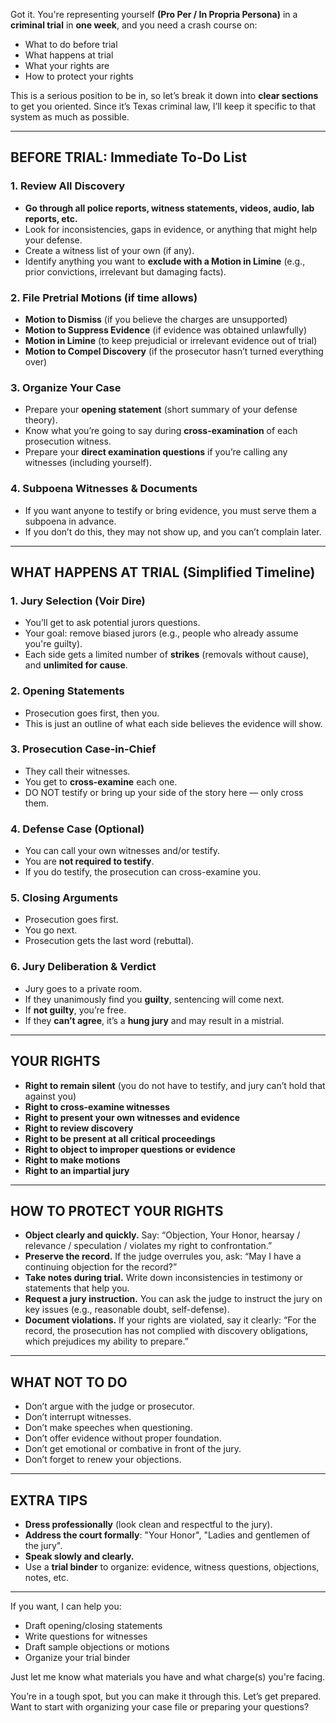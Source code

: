 Got it. You're representing yourself **(Pro Per / In Propria Persona)** in a **criminal trial** in **one week**, and you need a crash course on:

- What to do before trial  
- What happens at trial  
- What your rights are  
- How to protect your rights  

This is a serious position to be in, so let’s break it down into **clear sections** to get you oriented. Since it’s Texas criminal law, I’ll keep it specific to that system as much as possible.

---

## **BEFORE TRIAL: Immediate To-Do List**

### 1. **Review All Discovery**
- **Go through all police reports, witness statements, videos, audio, lab reports, etc.**
- Look for inconsistencies, gaps in evidence, or anything that might help your defense.
- Create a witness list of your own (if any).
- Identify anything you want to **exclude with a Motion in Limine** (e.g., prior convictions, irrelevant but damaging facts).

### 2. **File Pretrial Motions (if time allows)**
- **Motion to Dismiss** (if you believe the charges are unsupported)
- **Motion to Suppress Evidence** (if evidence was obtained unlawfully)
- **Motion in Limine** (to keep prejudicial or irrelevant evidence out of trial)
- **Motion to Compel Discovery** (if the prosecutor hasn’t turned everything over)

### 3. **Organize Your Case**
- Prepare your **opening statement** (short summary of your defense theory).
- Know what you’re going to say during **cross-examination** of each prosecution witness.
- Prepare your **direct examination questions** if you’re calling any witnesses (including yourself).

### 4. **Subpoena Witnesses & Documents**
- If you want anyone to testify or bring evidence, you must serve them a subpoena in advance.
- If you don’t do this, they may not show up, and you can’t complain later.

---

## **WHAT HAPPENS AT TRIAL (Simplified Timeline)**

### 1. **Jury Selection (Voir Dire)**
- You’ll get to ask potential jurors questions.
- Your goal: remove biased jurors (e.g., people who already assume you're guilty).
- Each side gets a limited number of **strikes** (removals without cause), and **unlimited for cause**.

### 2. **Opening Statements**
- Prosecution goes first, then you.
- This is just an outline of what each side believes the evidence will show.

### 3. **Prosecution Case-in-Chief**
- They call their witnesses.
- You get to **cross-examine** each one.
- DO NOT testify or bring up your side of the story here — only cross them.

### 4. **Defense Case (Optional)**
- You can call your own witnesses and/or testify.
- You are **not required to testify**.
- If you do testify, the prosecution can cross-examine you.

### 5. **Closing Arguments**
- Prosecution goes first.
- You go next.
- Prosecution gets the last word (rebuttal).

### 6. **Jury Deliberation & Verdict**
- Jury goes to a private room.
- If they unanimously find you **guilty**, sentencing will come next.
- If **not guilty**, you’re free.
- If they **can’t agree**, it’s a **hung jury** and may result in a mistrial.

---

## **YOUR RIGHTS**

- **Right to remain silent** (you do not have to testify, and jury can’t hold that against you)
- **Right to cross-examine witnesses**
- **Right to present your own witnesses and evidence**
- **Right to review discovery**
- **Right to be present at all critical proceedings**
- **Right to object to improper questions or evidence**
- **Right to make motions**
- **Right to an impartial jury**

---

## **HOW TO PROTECT YOUR RIGHTS**

- **Object clearly and quickly.** Say: “Objection, Your Honor, hearsay / relevance / speculation / violates my right to confrontation.”
- **Preserve the record.** If the judge overrules you, ask: “May I have a continuing objection for the record?”
- **Take notes during trial.** Write down inconsistencies in testimony or statements that help you.
- **Request a jury instruction.** You can ask the judge to instruct the jury on key issues (e.g., reasonable doubt, self-defense).
- **Document violations.** If your rights are violated, say it clearly: “For the record, the prosecution has not complied with discovery obligations, which prejudices my ability to prepare.”

---

## **WHAT NOT TO DO**

- Don’t argue with the judge or prosecutor.
- Don’t interrupt witnesses.
- Don’t make speeches when questioning.
- Don’t offer evidence without proper foundation.
- Don’t get emotional or combative in front of the jury.
- Don’t forget to renew your objections.

---

## **EXTRA TIPS**

- **Dress professionally** (look clean and respectful to the jury).
- **Address the court formally**: "Your Honor", "Ladies and gentlemen of the jury".
- **Speak slowly and clearly.**
- Use a **trial binder** to organize: evidence, witness questions, objections, notes, etc.

---

If you want, I can help you:
- Draft opening/closing statements  
- Write questions for witnesses  
- Draft sample objections or motions  
- Organize your trial binder  

Just let me know what materials you have and what charge(s) you're facing.

You’re in a tough spot, but you can make it through this. Let’s get prepared. Want to start with organizing your case file or preparing your questions?
